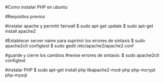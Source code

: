 #Como instalar PHP en ubuntu

#Requisitos previos

#instalar apache y permitir fairwall
$ sudo apt-get update
$ sudo apt-get install apache2

#Establecer server name para suprimir los errores de sintaxis
$ sudo apache2ctl configtest
$ sudo gedit /etc/apache2/apache2.conf

#guarde y cierre los cambios
#revise errores de sintaxis:
$ sudo apache2ctl configtest

#instalar PHP
$ sudo apt-get install php libapache2-mod-php php-mcrypt php-mysql


